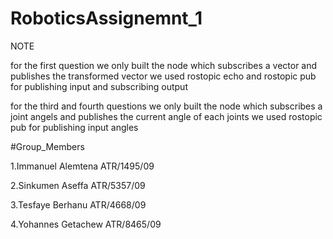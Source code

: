 # RoboticsAssignemnt_1
NOTE

for the first question we only built the node which subscribes a vector and publishes the transformed vector
we used rostopic echo and rostopic pub for publishing input and subscribing output

for the third and fourth questions we only built the node which subscribes a joint angels and publishes the current angle of each joints
we used rostopic pub for publishing input angles

#Group_Members

1.Immanuel Alemtena  ATR/1495/09

2.Sinkumen Aseffa    ATR/5357/09

3.Tesfaye Berhanu    ATR/4668/09

4.Yohannes Getachew  ATR/8465/09
